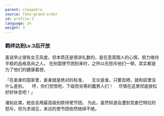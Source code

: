 ```yaml
---
parent: cleopatra
source: fate-grand-order
id: profile-3
language: zh
weight: 3
---
```


### 羁绊达到Lv.3后开放

虽说举止很有女王风度，但本质还是很讲礼数的，是在意周围人的心情，努力维持平稳的品格高尚之人。
在别国使节团到来时，之所以先怒斥他们一顿，其实都是为了他们的健康着想，

「在妾身的国家里，妾身就是绝对的标准，
　无论是谁，只要丑陋，就和奴隶没什么差别。
　哼，你们觉悟吧，下级而劣等的蠢男人们！
　尽情在这里彻底放松好好休息吧！」

诸如此类，她总会用最高级别款待使节团。
为此，虽然知道会遭到克娄巴特拉的怒斥，但为求谒见，来访的使节团依然络绎不绝。
